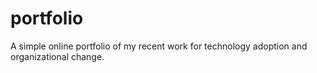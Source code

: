 # portfolio
A simple online portfolio of my recent work for technology adoption and organizational change.
